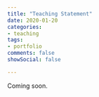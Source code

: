 ```yaml
---
title: "Teaching Statement"
date: 2020-01-20
categories:
- teaching
tags:
- portfolio
comments: false
showSocial: false

---
```


<!--more-->
Coming soon.



